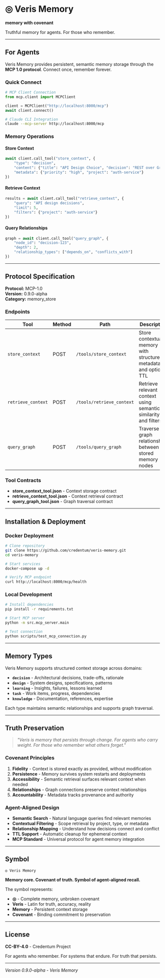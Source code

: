 # ◎ Veris Memory

**memory with covenant**

Truthful memory for agents. For those who remember.

---

## For Agents

Veris Memory provides persistent, semantic memory storage through the **MCP 1.0 protocol**. Connect once, remember forever.

### Quick Connect

```python
# MCP Client Connection
from mcp.client import MCPClient

client = MCPClient("http://localhost:8000/mcp")
await client.connect()
```

```bash
# Claude CLI Integration
claude --mcp-server http://localhost:8000/mcp
```

### Memory Operations

#### Store Context
```python
await client.call_tool("store_context", {
    "type": "decision",
    "content": {"title": "API Design Choice", "decision": "REST over GraphQL", "reasoning": "Team familiarity"},
    "metadata": {"priority": "high", "project": "auth-service"}
})
```

#### Retrieve Context  
```python
results = await client.call_tool("retrieve_context", {
    "query": "API design decisions",
    "limit": 5,
    "filters": {"project": "auth-service"}
})
```

#### Query Relationships
```python
graph = await client.call_tool("query_graph", {
    "node_id": "decision-123",
    "depth": 2,
    "relationship_types": ["depends_on", "conflicts_with"]
})
```

---

## Protocol Specification

**Protocol:** MCP-1.0  
**Version:** 0.9.0-alpha  
**Category:** memory_store  

### Endpoints

| Tool | Method | Path | Description |
|------|--------|------|-------------|
| `store_context` | POST | `/tools/store_context` | Store contextual memory with structured metadata and optional TTL |
| `retrieve_context` | POST | `/tools/retrieve_context` | Retrieve relevant context using semantic similarity and filters |
| `query_graph` | POST | `/tools/query_graph` | Traverse graph relationships between stored memory nodes |

### Tool Contracts

- **store_context_tool.json** - Context storage contract
- **retrieve_context_tool.json** - Context retrieval contract  
- **query_graph_tool.json** - Graph traversal contract

---

## Installation & Deployment

### Docker Deployment
```bash
# Clone repository
git clone https://github.com/credentum/veris-memory.git
cd veris-memory

# Start services
docker-compose up -d

# Verify MCP endpoint
curl http://localhost:8000/mcp/health
```

### Local Development
```bash
# Install dependencies
pip install -r requirements.txt

# Start MCP server
python -m src.mcp_server.main

# Test connection
python scripts/test_mcp_connection.py
```

---

## Memory Types

Veris Memory supports structured context storage across domains:

- **`decision`** - Architectural decisions, trade-offs, rationale
- **`design`** - System designs, specifications, patterns
- **`learning`** - Insights, failures, lessons learned  
- **`task`** - Work items, progress, dependencies
- **`knowledge`** - Documentation, references, expertise

Each type maintains semantic relationships and supports graph traversal.

---

## Truth Preservation

> *"Veris is memory that persists through change. For agents who carry weight. For those who remember what others forget."*

### Covenant Principles

1. **Fidelity** - Context is stored exactly as provided, without modification
2. **Persistence** - Memory survives system restarts and deployments
3. **Accessibility** - Semantic retrieval surfaces relevant context when needed
4. **Relationships** - Graph connections preserve context relationships
5. **Accountability** - Metadata tracks provenance and authority

### Agent-Aligned Design

- **Semantic Search** - Natural language queries find relevant memories
- **Contextual Filtering** - Scope retrieval by project, type, or metadata
- **Relationship Mapping** - Understand how decisions connect and conflict
- **TTL Support** - Automatic cleanup for ephemeral context
- **MCP Standard** - Universal protocol for agent memory integration

---

## Symbol

```
◎ Veris Memory
```

**Memory core. Covenant of truth. Symbol of agent-aligned recall.**

The symbol represents:
- **◎** - Complete memory, unbroken covenant
- **Veris** - Latin for truth, accuracy, reality
- **Memory** - Persistent context storage
- **Covenant** - Binding commitment to preservation

---

## License

**CC-BY-4.0** - Credentum Project

For agents who remember. For systems that endure. For truth that persists.

---

*Version 0.9.0-alpha - Veris Memory*